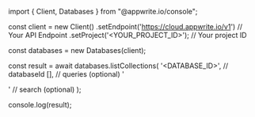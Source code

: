 import { Client, Databases } from "@appwrite.io/console";

const client = new Client()
    .setEndpoint('https://cloud.appwrite.io/v1') // Your API Endpoint
    .setProject('<YOUR_PROJECT_ID>'); // Your project ID

const databases = new Databases(client);

const result = await databases.listCollections(
    '<DATABASE_ID>', // databaseId
    [], // queries (optional)
    '<SEARCH>' // search (optional)
);

console.log(result);
